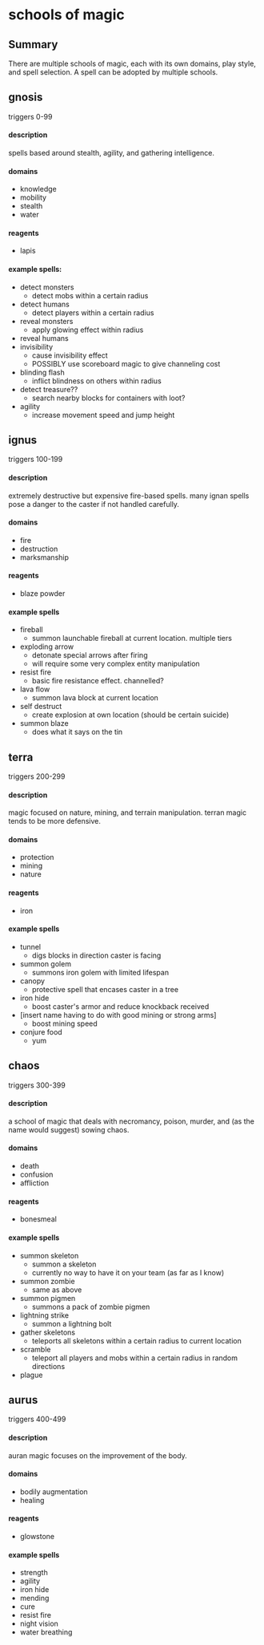 # schools of magic

## Summary
There are multiple schools of magic, each with its own domains, play style, and spell selection. A spell can be adopted by multiple schools.



## gnosis
triggers 0-99

#### description
spells based around stealth, agility, and gathering intelligence.

#### domains
- knowledge
- mobility
- stealth
- water

#### reagents
- lapis

#### example spells:
- detect monsters
  - detect mobs within a certain radius
- detect humans
  - detect players within a certain radius
- reveal monsters
  - apply glowing effect within radius
- reveal humans
- invisibility
  - cause invisibility effect
  - POSSIBLY use scoreboard magic to give channeling cost
- blinding flash
  - inflict blindness on others within radius
- detect treasure??
  - search nearby blocks for containers with loot?
- agility
  - increase movement speed and jump height



## ignus
triggers 100-199

#### description
extremely destructive but expensive fire-based spells. many ignan spells pose a danger to the caster if not handled carefully.

#### domains
- fire
- destruction
- marksmanship

#### reagents
- blaze powder

#### example spells
- fireball
  - summon launchable fireball at current location. multiple tiers
- exploding arrow
  - detonate special arrows after firing
  - will require some very complex entity manipulation
- resist fire
  - basic fire resistance effect. channelled?
- lava flow
  - summon lava block at current location
- self destruct
  - create  explosion at own location (should be certain suicide)
- summon blaze
  - does what it says on the tin



## terra
triggers 200-299

#### description
magic focused on nature, mining, and terrain manipulation. terran magic tends to be more defensive.

#### domains
- protection
- mining
- nature

#### reagents
- iron

#### example spells
- tunnel
  - digs blocks in direction caster is facing
- summon golem
  - summons iron golem with limited lifespan
- canopy
  - protective spell that encases caster in a tree
- iron hide
  - boost caster's armor and reduce knockback received
- [insert name having to do with good mining or strong arms]
  - boost mining speed
- conjure food
  - yum



## chaos
triggers 300-399

#### description
a school of magic that deals with necromancy, poison, murder, and (as the name would suggest) sowing chaos.

#### domains
- death
- confusion
- affliction

#### reagents
- bonesmeal

#### example spells
- summon skeleton
  - summon a skeleton
  - currently no way to have it on your team (as far as I know)
- summon zombie
  - same as above
- summon pigmen
  - summons a pack of zombie pigmen
- lightning strike
  - summon a lightning bolt
- gather skeletons
  - teleports all skeletons within a certain radius to current location
- scramble
  - teleport all players and mobs within a certain radius in random directions
- plague



## aurus
triggers 400-499

#### description
auran magic focuses on the improvement of the body.

#### domains
- bodily augmentation
- healing

#### reagents
- glowstone

#### example spells
- strength
- agility
- iron hide
- mending
- cure
- resist fire
- night vision
- water breathing
